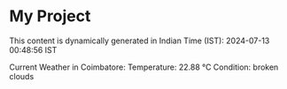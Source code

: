 # My Project

This content is dynamically generated in Indian Time (IST): 2024-07-13 00:48:56 IST


Current Weather in Coimbatore:
Temperature: 22.88 °C
Condition: broken clouds
